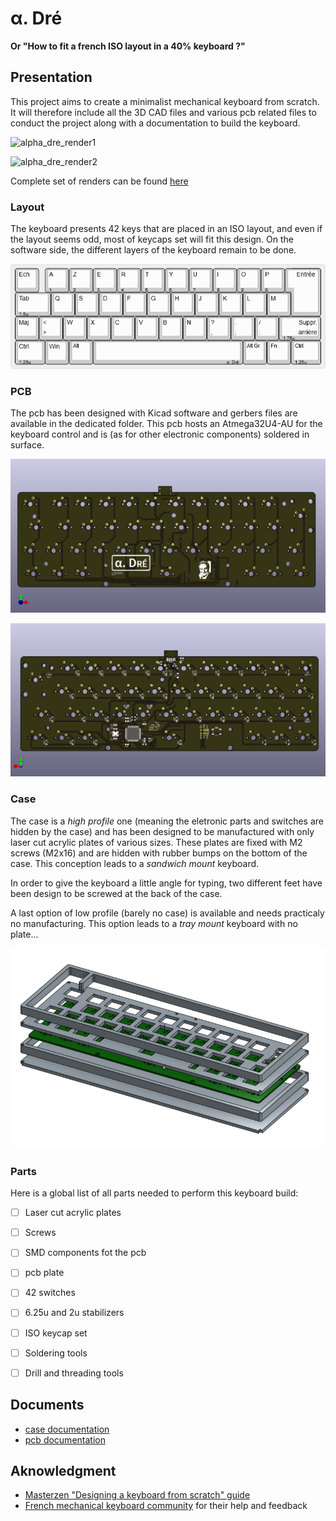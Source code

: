 # &#945;. Dré

__Or "How to fit a french ISO layout in a 40% keyboard ?"__


## Presentation

This project aims to create a minimalist mechanical keyboard from scratch. It will therefore include all the 3D CAD files and various pcb related files to conduct the project along with a documentation to build the keyboard.

![alpha_dre_render1](renders/alpha_dre_top_view.png)

![alpha_dre_render2](renders/alpha_dre_side_view.png)

Complete set of renders can be found [here](renders/renders_doc.md)

### Layout

The keyboard presents 42 keys that are placed in an ISO layout, and even if the layout seems odd, most of keycaps set will fit this design. On the software side, the different layers of the keyboard remain to be done.

![alpha_dre_layout](docs/alpha_dre_layout.png)

### PCB

The pcb has been designed with Kicad software and gerbers files are available in the dedicated folder. This pcb hosts an Atmega32U4-AU for the keyboard control and is (as for other electronic components) soldered in surface. 

![pcb_front](docs/alpha_dre_pcb_front.png)

![pcb_back](docs/alpha_dre_pcb_back.png)

### Case

The case is a *high profile* one (meaning the eletronic parts and switches are hidden by the case) and has been designed to be manufactured with only laser cut acrylic plates of various sizes. These plates are fixed with M2 screws (M2x16) and are hidden with rubber bumps on the bottom of the case. This conception leads to a *sandwich mount* keyboard.

In order to give the keyboard a little angle for typing, two different feet have been design to be screwed at the back of the case.

A last option of low profile (barely no case) is available and needs practicaly no manufacturing. This option leads to a *tray mount* keyboard with no plate... 

![case_top_view](case/exploded_view_case.png)

### Parts

Here is a global list of all parts needed to perform this keyboard build:

- [ ] Laser cut acrylic plates
- [ ] Screws
- [ ] SMD components fot the pcb
- [ ] pcb plate
- [ ] 42 switches
- [ ] 6.25u and 2u stabilizers
- [ ] ISO keycap set
- [ ] Soldering tools
- [ ] Drill and threading tools


## Documents

- [case documentation](case/case_doc.md)
- [pcb documentation](pcb/pcb_doc.md)


## Aknowledgment

- [Masterzen "Designing a keyboard from scratch" guide](https://www.masterzen.fr/2020/05/03/designing-a-keyboard-part-1/)
- [French mechanical keyboard community](https://github.com/mkbdfr) for their help and feedback